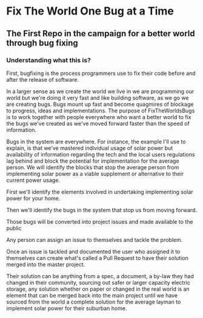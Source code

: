 # Fix The World One Bug at a Time

## The First Repo in the campaign for a better world through bug fixing

### Understanding what this is?

First, bugfixing is the process programmers use to fix their code before and after the release of software.

In a larger sense as we create the world we live in we are programming our world but we're doing it very fast and like building software, as we go we are creating bugs. Bugs mount up fast and become quagmires of blockage to progress, ideas and implementations. The purpose of FixTheWorldsBugs is to work together with people everywhere who want a better world to fix the bugs we've created as we've moved forward faster than the speed of information.

Bugs in the system are everywhere. For instance, the example I'll use to explain, is that we've mastered individual usage of solar power but availability of information regarding the tech and the local users regulations lag behind and block the potential for implementation for the average person. We will identify the blocks that stop the average person from implementing solar power as a viable supplement or alternative to their current power usage.

First we'll identify the elements involved in undertaking implementing solar power for your home.

Then we'll identify the bugs in the system that stop us from moving forward.

Those bugs will be converted into project issues and made available to the public

Any person can assign an issue to themselves and tackle the problem.

Once an issue is tackled and documented the user who assigned it to themselves can create what's called a Pull Request to have their solution merged into the master project.

Their solution can be anything from a spec, a document, a by-law they had changed in their community, sourcing out safer or larger capacity electric storage, any solution whether on paper or changed in the real world is an element that can be merged back into the main project until we have sourced from the world a complete solution for the average layman to implement solar power for their suburban home.
